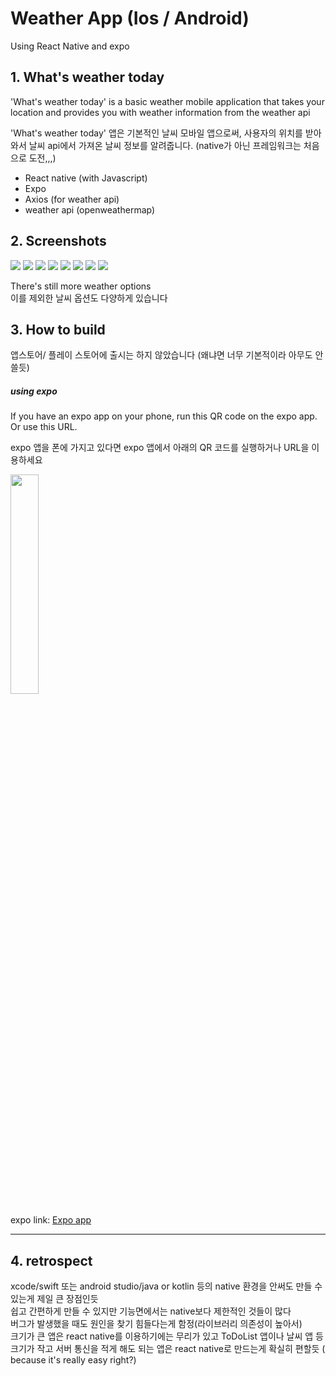 # Weather App (Ios / Android)     
    
Using React Native and expo     
     
## 1. What's weather today
'What's weather today' is a basic weather mobile application that takes your location and provides you with weather information from the weather api     
     
'What's weather today' 앱은 기본적인 날씨 모바일 앱으로써, 사용자의 위치를 받아와서 날씨 api에서 가져온 날씨 정보를 알려줍니다. (native가 아닌 프레임워크는 처음으로 도전,,,)     
     
* React native (with Javascript)    
* Expo    
* Axios (for weather api)    
* weather api (openweathermap)    
    
## 2. Screenshots
<div>
<img src="img/loading.png">
<img src="img/clear.png">
<img src="img/rain.png">
<img src="img/cloudy.png">
<img src="img/snow.png">
<img src="img/thunder.png">
<img src="img/mist.png">
<img src="img/dust.png">
</div>   
   
There's still more weather options   
이를 제외한 날씨 옵션도 다양하게 있습니다   
   
## 3. How to build
앱스토어/ 플레이 스토어에 출시는 하지 않았습니다 (왜냐면 너무 기본적이라 아무도 안쓸듯)   
##### using expo
If you have an expo app on your phone, run this QR code on the expo app. Or use this URL.    
     
expo 앱을 폰에 가지고 있다면 expo 앱에서 아래의 QR 코드를 실행하거나 URL을 이용하세요    

<img width="30%" height="30%" src="img/qr.png">    
   
expo link: [Expo app](https://expo.io/@josushell/projects/weathertoday, "expo")    


***    
## 4. retrospect
xcode/swift 또는 android studio/java or kotlin 등의 native 환경을 안써도 만들 수 있는게 제일 큰 장점인듯  
쉽고 간편하게 만들 수 있지만 기능면에서는 native보다 제한적인 것들이 많다  
버그가 발생했을 때도 원인을 찾기 힘들다는게 함정(라이브러리 의존성이 높아서)   
크기가 큰 앱은 react native를 이용하기에는 무리가 있고 ToDoList 앱이나 날씨 앱 등 크기가 작고 서버 통신을 적게 해도 되는 앱은 react native로 만드는게 확실히 편할듯 ( because it's really easy right?)     
